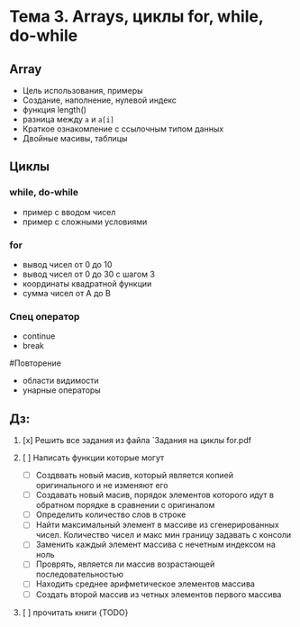 # Тема 3. Arrays, циклы for, while, do-while

## Array
* Цель использования, примеры 
* Создание, наполнение, нулевой индекс
* функция length()
* разница между `a` и `a[i]`
* Краткое ознакомление с ссылочным типом данных
* Двойные масивы, таблицы  


## Циклы 
### while, do-while
* пример с вводом чисел 
* пример с сложными условиями
### for
*  вывод чисел от 0 до 10
*  вывод чисел от 0 до 30 с шагом 3
*  координаты квадратной функции 
*  сумма чисел от A до B 
### Спец оператор 
* continue 
* break 

#Повторение 
* области видимости 
* унарные операторы

## Дз: 

1. [x] Решить все задания из файла  `Задания на циклы for.pdf

2. [ ] Написать функции которые могут 

    * [ ] Создввать новый масив, который является копией оригинального и не изменяют его
    * [ ] Создавать новый масив, порядок элементов которого идут в обратном порядке в сравнении с оригиналом
    * [ ] Определить количество слов в строке  
    * [ ] Найти максимальный элемент в массиве из сгенерированных чисел. Количество чисел и макс мин границу задавать с консоли
    * [ ] Заменить каждый элемент массива с нечетным индексом на ноль
    * [ ] Проврять, является ли массив возрастающей последовательностью  
    * [ ] Находить среднее арифметическое элементов массива  
    * [ ] Создать второй массив из четных элементов первого массива 

3. [ ] прочитать книги {TODO}